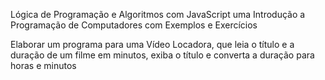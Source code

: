 Lógica de Programação e Algoritmos com JavaScript uma Introdução a  Programação de Computadores com Exemplos e Exercícios

Elaborar um programa para uma Vídeo Locadora, que leia o título e a duração de um filme em minutos, exiba o título e converta a duração para horas e minutos
